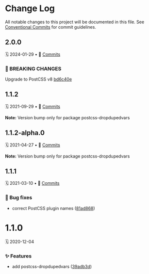 # Change Log

All notable changes to this project will be documented in this file.
See [Conventional Commits](https://conventionalcommits.org) for commit guidelines.

<a name="2.0.0"></a>

## 2.0.0

🗓 2024-01-29 • 📝 [Commits](https://github.com/adobe/spectrum-css/compare/postcss-dropdupedvars@1.1.2...postcss-dropdupedvars@2.0.0)

### 🛑 BREAKING CHANGES

Upgrade to PostCSS v8 [bd6c40e](https://github.com/adobe/spectrum-css/commit/bd6c40eb5a4b43df94dff1f325502e5cd08b7f5f)

<a name="1.1.2"></a>

## 1.1.2

🗓 2021-09-29 • 📝 [Commits](https://github.com/adobe/spectrum-css/compare/postcss-dropdupedvars@1.1.2-alpha.0...postcss-dropdupedvars@1.1.2)

**Note:** Version bump only for package postcss-dropdupedvars

<a name="1.1.2-alpha.0"></a>

## 1.1.2-alpha.0

🗓 2021-04-27 • 📝 [Commits](https://github.com/adobe/spectrum-css/compare/postcss-dropdupedvars@1.1.1...postcss-dropdupedvars@1.1.2-alpha.0)

**Note:** Version bump only for package postcss-dropdupedvars

<a name="1.1.1"></a>

## 1.1.1

🗓 2021-03-10 • 📝 [Commits](https://github.com/adobe/spectrum-css/compare/postcss-dropdupedvars@1.1.0...postcss-dropdupedvars@1.1.1)

### 🐛 Bug fixes

- correct PostCSS plugin names ([81ad868](https://github.com/adobe/spectrum-css/commit/81ad868))

<a name="1.1.0"></a>

# 1.1.0

🗓 2020-12-04

### ✨ Features

- add postcss-dropdupedvars ([39adb3d](https://github.com/adobe/spectrum-css/commit/39adb3d))
